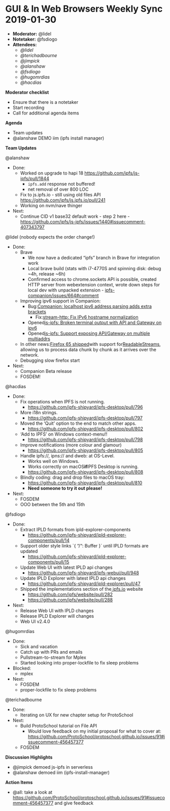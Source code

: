 # GUI & In Web Browsers Weekly Sync 2019-01-30

- **Moderator:** @lidel
- **Notetaker:** @fsdiogo
- **Attendees:**
    - _@lidel_
    - _@terichadbourne_
    - _@jimpick_
    - _@alanshaw_
    - _@fsdiogo_
    - _@hugomrdias_
    - _@hacdias_

**Moderator checklist**

- Ensure that there is a notetaker
- Start recording
- Call for additional agenda items

**Agenda**

- Team updates
- @alanshaw DEMO iim (ipfs install manager)

**Team Updates**

@alanshaw

- Done:
    - Worked on upgrade to hapi 18 <https://github.com/ipfs/js-ipfs/pull/1844>
        - `ipfs.add` response not buffered!
        - net removal of over 800 LOC
    - Fix to js.ipfs.io - still using old files API <https://github.com/ipfs/js.ipfs.io/pull/241>
    - Working on nvm/nave thinger
- Next:
    - Continue CID v1 base32 default work - step 2 here - <https://github.com/ipfs/js-ipfs/issues/1440#issuecomment-407343797>

@lidel (nobody expects the order change!)

- Done:
    - Brave
        - We now have a dedicated “ipfs” branch in Brave for integration work
        - Local brave build (stats with i7-4770S and spinning disk: debug ~4h, release ~6h)
        - Confirmed access to chrome.sockets API is possible, created HTTP server from webextension context, wrote down steps for local dev with unpacked extension - [ipfs-companion/issues/664#comment](https://github.com/ipfs-shipyard/ipfs-companion/issues/664#issuecomment-457711855)
    - Improving ipv6 support in Companion:
        - Bug:[Companion: localhost ipv6 address parsing adds extra brackets](https://github.com/ipfs-shipyard/ipfs-companion/issues/668)
            - Fix:[stream-http: Fix IPv6 hostname normalization](https://github.com/jhiesey/stream-http/pull/104)
        - Opened[js-ipfs: Broken terminal output with API and Gateway on ipv6](https://github.com/ipfs/js-ipfs/issues/1853)
        - Opened[js-ipfs: Support exposing API/Gateway on multiple multiaddrs](https://github.com/ipfs/js-ipfs/issues/1852)
    - In other news:[Firefox 65 shipped](https://hacks.mozilla.org/2019/01/firefox-65-webp-flexbox-inspector-new-tooling/)with support for[ReadableStreams](https://developer.mozilla.org/en-US/docs/Web/API/Streams_API/Using_readable_streams), allowing us to process data chunk by chunk as it arrives over the network.
    - Debugging slow firefox start
- Next:
    - Companion Beta release
    - FOSDEM!

@hacdias

- Done:
    - Fix operations when IPFS is not running.
        - <https://github.com/ipfs-shipyard/ipfs-desktop/pull/796>
    - More i18n strings.
        - <https://github.com/ipfs-shipyard/ipfs-desktop/pull/797>
    - Moved the ‘Quit’ option to the end to match other apps.
        - <https://github.com/ipfs-shipyard/ipfs-desktop/pull/802>
    - ‘Add to IPFS’ on Windows context-menu!!
        - <https://github.com/ipfs-shipyard/ipfs-desktop/pull/798>
    - Improve notifications (more colour and glamour)
        - <https://github.com/ipfs-shipyard/ipfs-desktop/pull/805>
    - Handle ipfs://, ipns:// and dweb: at OS-Level.
        - Works well on Windows.
        - Works correctly on macOS**if**IPFS Desktop is running.
        - <https://github.com/ipfs-shipyard/ipfs-desktop/pull/808>
    - Blindly coding: drag and drop files to macOS tray:
        - <https://github.com/ipfs-shipyard/ipfs-desktop/pull/810>
        - **Need someone to try it out please!**
- Next:
    - FOSDEM
    - OOO between the 5th and 15th

@fsdiogo

- Done:
    - Extract IPLD formats from ipld-explorer-components
        - <https://github.com/ipfs-shipyard/ipld-explorer-components/pull/14>
    - Support older style links \`{ “/“: Buffer }\` until IPLD formats are updated
        - <https://github.com/ipfs-shipyard/ipld-explorer-components/pull/15>
    - Update Web UI with latest IPLD api changes
        - <https://github.com/ipfs-shipyard/ipfs-webui/pull/948>
    - Update IPLD Explorer with latest IPLD api changes
        - <https://github.com/ipfs-shipyard/ipld-explorer/pull/47>
    - Shipped the implementations section of the[ ipfs.io](http://ipfs.io) website
        - <https://github.com/ipfs/website/pull/282>
        - <https://github.com/ipfs/website/pull/288>
- Next:
    - Release Web UI with IPLD changes
    - Release IPLD Explorer will changes
    - Web UI v2.4.0

@hugomrdias

- Done:
    - Sick and vacation
    - Catch up with PRs and emails
    - Pullstream-to-stream for Mplex
    - Started looking into proper-lockfile to fix sleep problems
- Blocked:
    - mplex
- Next:
    - FOSDEM
    - proper-lockfile to fix sleep problems

@terichadbourne

- Done:
    - Iterating on UX for new chapter setup for ProtoSchool
- Next:
    - Build ProtoSchool tutorial on File API
        - Would love feedback on my initial proposal for what to cover at: <https://github.com/ProtoSchool/protoschool.github.io/issues/91#issuecomment-456457377>
    - FOSDEM

**Discussion Highlights**

- @jimpick demoed js-ipfs in serverless
- @alanshaw demoed iim (ipfs-install-manager)

**Action Items**

- @all: take a look at <https://github.com/ProtoSchool/protoschool.github.io/issues/91#issuecomment-456457377> and give feedback
